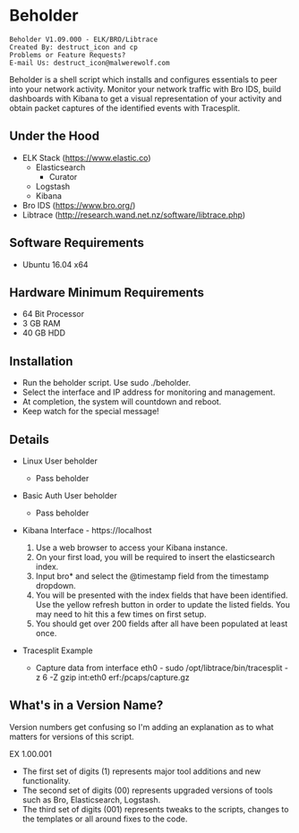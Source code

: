 # Beholder
```
Beholder V1.09.000 - ELK/BRO/Libtrace
Created By: destruct_icon and cp
Problems or Feature Requests?
E-mail Us: destruct_icon@malwerewolf.com
```
Beholder is a shell script which installs and configures essentials to peer into your network activity. Monitor your network traffic with Bro IDS, build dashboards with Kibana to get a visual representation of your activity and obtain packet captures of the identified events with Tracesplit.

## Under the Hood

- ELK Stack (https://www.elastic.co)
  - Elasticsearch
    - Curator
  - Logstash
  - Kibana
- Bro IDS (https://www.bro.org/)
- Libtrace (http://research.wand.net.nz/software/libtrace.php)

## Software Requirements

- Ubuntu 16.04 x64

## Hardware Minimum Requirements

- 64 Bit Processor
- 3 GB RAM
- 40 GB HDD

## Installation

- Run the beholder script. Use sudo ./beholder.
- Select the interface and IP address for monitoring and management.
- At completion, the system will countdown and reboot.
- Keep watch for the special message!

## Details

- Linux User beholder
  - Pass beholder
- Basic Auth User beholder
  - Pass beholder
- Kibana Interface - https://localhost
  1. Use a web browser to access your Kibana instance.
  2. On your first load, you will be required to insert the elasticsearch index.
  3. Input bro* and select the @timestamp field from the timestamp dropdown.
  4. You will be presented with the index fields that have been identified. Use the yellow refresh button in order to update the listed fields. You may need to hit this a few times on first setup.
  5. You should get over 200 fields after all have been populated at least once.

- Tracesplit Example
  - Capture data from interface eth0 - sudo /opt/libtrace/bin/tracesplit -z 6 -Z gzip int:eth0 erf:/pcaps/capture.gz
	
## What's in a Version Name?

Version numbers get confusing so I'm adding an explanation as to what matters for versions of this script.

EX 1.00.001

- The first set of digits (1) represents major tool additions and new functionality.
- The second set of digits (00) represents upgraded versions of tools such as Bro, Elasticsearch, Logstash.
- The third set of digits (001) represents tweaks to the scripts, changes to the templates or all around fixes to the code.
